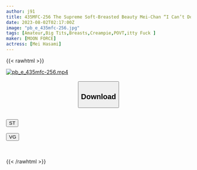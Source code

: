 ```yaml
---
author: j91
title: 435MFC-256 The Supreme Soft-Breasted Beauty Mei-Chan “I Can’t Do It… I’m Going To Have A Baby…” After All, I’m Going To Allow Two Consecutive Vaginal Cum Shots. Paco Time♪≫ (Mei Hasami)
date: 2023-08-02T02:17:00Z
image: "pb_e_435mfc-256.jpg"
tags: [Amateur,Big Tits,Breasts,Creampie,POVT,itty Fuck ]
maker: [MOON FORCE]
actress: [Mei Hasami]
---
```



{{< rawhtml >}}

<div class="video" data-videoid="rdgoe3L3PGTb7Yy">
    <a href="javascript:;">
        <img src="https://my.j91.asia/posts/pb_e_435mfc-256/pb_e_435mfc-256.jpg" width="WIDTH" height="HEIGHT" alt="pb_e_435mfc-256.mp4" loading="lazy">
    </a>
</div>

<script type="text/javascript" src="https://j91.asia/asset/on-demand-st.js"></script>

<br>
  <link rel="stylesheet" href="https://j91.asia/asset/bs5.css">
  
  <center>
  <button class="btn btn-primary" type="button" data-bs-toggle="collapse" data-bs-target=".multi-collapse" aria-expanded="false" aria-controls="multiCollapseExample1 multiCollapseExample2"><h2>Download</h2></button></center>
</p>
<div class="row">
  <div class="col">
    <div class="collapse multi-collapse" id="multiCollapseExample1">
      <div class="card card-body">
	      	      <br>
<div class="buttons">  
<a href="https://streamtape.to/v/rdgoe3L3PGTb7Yy"><button class="btn-hover color-3"><i class="fa fa-download"></i> ST</button></a></div>
    </div>
  </div>
</div>
  <div class="col">
    <div class="collapse multi-collapse" id="multiCollapseExample2">
      <div class="card card-body">
	      <br>
<div class="buttons">
    <a href="https://vgembed.com/v/pVa4E8LZRREkzMZ"><button class="btn-hover color-9"><i class="fa fa-download"></i> VG</button></a></div>
<br><br>
      </div>
    </div>
  </div>
</div>

{{< /rawhtml >}}
